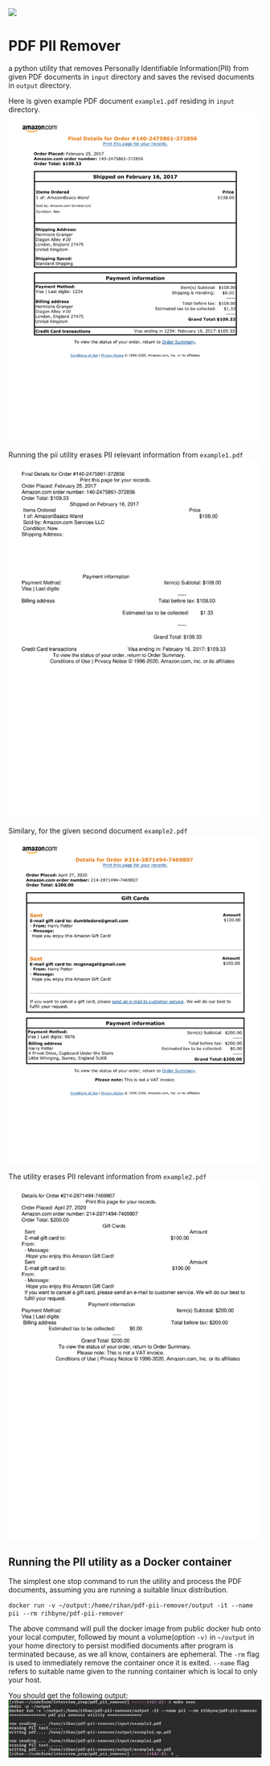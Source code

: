 ![](https://github.com/rihenperry/pdf_pii_remover/workflows/PDF%20PII%20Remover/badge.svg)
# PDF PII Remover
a python utility that removes Personally Identifiable Information(PII) from given PDF documents in `input` directory and saves the revised documents in `output` directory.

Here is given example PDF document `example1.pdf` residing in `input` directory. 
![](docs/example1-1.png)

Running the pii utility erases PII relevant information from `example1.pdf`
![](docs/example1.op-1.png)

Similary, for the given second document `example2.pdf`
![](docs/example2-1.png)

The utility erases PII relevant information from `example2.pdf`
![](docs/example2.op-1.png)

## Running the PII utility as a Docker container
The simplest one stop command to run the utility and process the PDF documents, assuming you are running a suitable linux distribution.
 ```console
 docker run -v ~/output:/home/rihan/pdf-pii-remover/output -it --name pii --rm rihbyne/pdf-pii-remover
 ```
 The above command will pull the docker image from public docker hub onto your local computer, followed by mount a volume(option `-v)` in `~/output` in your home directory to persist modified documents after program is terminated because, as we all know, containers are ephemeral. The `-rm` flag is used to immediately remove the container once it is exited. `--name` flag refers to suitable name given to the running container which is local to only your host.

You should get the following output:
![](docs/result.png)
